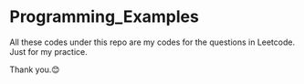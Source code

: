 # Programming_Examples

All these codes under this repo are my codes for the questions in Leetcode. Just for my practice.

Thank you.😊
